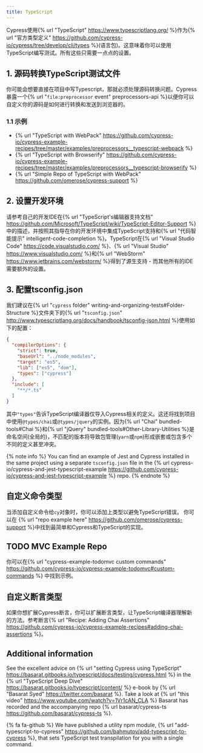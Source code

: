 ```yaml
---
title: TypeScript
---
```


Cypress使用{% url "TypeScript" https://www.typescriptlang.org/ %}作为{% url "官方类型定义" https://github.com/cypress-io/cypress/tree/develop/cli/types %}(语言包)。这意味着你可以使用TypeScript编写测试。所有这些只需要一点点的设置。

## 1. 源码转换TypeScript测试文件

你可能会想要直接在项目中写Typescript，那就必须处理源码转换问题。Cypress暴露一个{% url "`file:preprocessor` event" preprocessors-api %}以便你可以自定义你的源码是如何进行转换和发送到浏览器的。

### 1.1 示例

- {% url "TypeScript with WebPack" https://github.com/cypress-io/cypress-example-recipes/tree/master/examples/preprocessors__typescript-webpack %}
- {% url "TypeScript with Browserify" https://github.com/cypress-io/cypress-example-recipes/tree/master/examples/preprocessors__typescript-browserify %}
- {% url "Simple Repo of TypeScript with WebPack" https://github.com/omerose/cypress-support %}

## 2. 设置开发环境

请参考自己的开发IDE在{% url "TypeScript's编辑器支持文档" https://github.com/Microsoft/TypeScript/wiki/TypeScript-Editor-Support %}中的描述，并按照其指导在你的开发环境中集成TypeScript支持和{% url "代码智能提示" intelligent-code-completion %}。TypeScript在{% url "Visual Studio Code" https://code.visualstudio.com/ %}、{% url "Visual Studio" https://www.visualstudio.com/ %}和{% url "WebStorm" https://www.jetbrains.com/webstorm/ %}得到了源生支持 - 而其他所有的IDE需要额外的设置。

## 3. 配置tsconfig.json

我们建议在{% url "`cypress` folder" writing-and-organizing-tests#Folder-Structure %}文件夹下的{% url "`tsconfig.json`" http://www.typescriptlang.org/docs/handbook/tsconfig-json.html %}使用如下的配置：

```json
{
  "compilerOptions": {
    "strict": true,
    "baseUrl": "../node_modules",
    "target": "es5",
    "lib": ["es5", "dom"],
    "types": ["cypress"]
  },
  "include": [
    "**/*.ts"
  ]
}
```

其中`"types"`告诉TypeScript编译器仅导入Cypress相关的定义。这还将找到项目中使用`@types/chai`或`@types/jquery`的实例。因为{% url "Chai" bundled-tools#Chai %}和{% url "jQuery" bundled-tools#Other-Library-Utilities %}是命名空间(全局的)，不匹配的版本将导致包管理(`yarn`或`npm`)形成嵌套或包含多个不同的定义甚至冲突。

{% note info %}
You can find an example of Jest and Cypress installed in the same project using a separate `tsconfig.json` file in the {% url cypress-io/cypress-and-jest-typescript-example https://github.com/cypress-io/cypress-and-jest-typescript-example %} repo.
{% endnote %}

## 自定义命令类型

当添加自定义命令给`cy`对象时，你可以添加上类型以避免TypeScript错误。 你可以在 {% url "repo example here" https://github.com/omerose/cypress-support %}中找到最简单和Cypress和TypeScript的实现。

## TODO MVC Example Repo

你可以在{% url "cypress-example-todomvc custom commands" https://github.com/cypress-io/cypress-example-todomvc#custom-commands %} 中找到示例。

## 自定义断言类型

如果你想扩展Cypress断言，你可以扩展断言类型，让TypeScript编译器理解新的方法。参考断言{% url "Recipe: Adding Chai Assertions" https://github.com/cypress-io/cypress-example-recipes#adding-chai-assertions %}。

## Additional information

See the excellent advice on {% url "setting Cypress using TypeScript" https://basarat.gitbooks.io/typescript/docs/testing/cypress.html %} in the {% url "TypeScript Deep Dive" https://basarat.gitbooks.io/typescript/content/ %} e-book by {% url "Basarat Syed" https://twitter.com/basarat %}. Take a look at {% url "this video" https://www.youtube.com/watch?v=1Vr1cAN_CLA %} Basarat has recorded and the accompanying repo {% url basarat/cypress-ts https://github.com/basarat/cypress-ts %}.

{% fa fa-github %} We have published a utility npm module, {% url "add-typescript-to-cypress" https://github.com/bahmutov/add-typescript-to-cypress %}, that sets TypeScript test transpilation for you with a single command.

